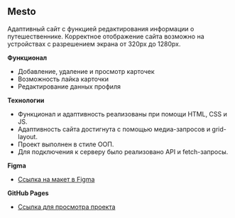 ## Mesto

Адаптивный сайт с функцией редактирования информации о путешественнике.
Корректное отображение сайта возможно на устройствах с разрешением экрана от 320px до 1280px.

**Функционал**

* Добавление, удаление и просмотр карточек
* Возможность лайка карточки
* Редактирование данных профиля

**Технологии**

* Функционал и адаптивность реализованы при помощи HTML, CSS и JS.
* Адаптивность сайта достигнута с помощью медиа-запросов и grid-layout.
* Проект выполнен в стиле ООП.
* Для подключения к серверу было реализовано API и fetch-запросы.

**Figma**

* [Ссылка на макет в Figma](https://www.figma.com/file/2cn9N9jSkmxD84oJik7xL7/JavaScript.-Sprint-4?node-id=0%3A1)


**GitHub Pages**

* [Ссылка для просмотра проекта](https://jenflower.github.io/mesto/)
